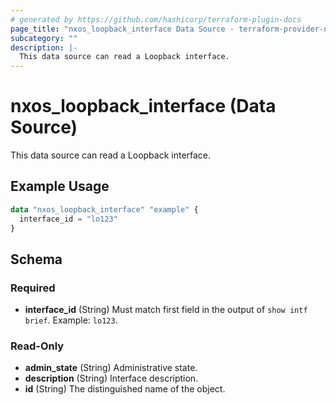 ```yaml
---
# generated by https://github.com/hashicorp/terraform-plugin-docs
page_title: "nxos_loopback_interface Data Source - terraform-provider-nxos"
subcategory: ""
description: |-
  This data source can read a Loopback interface.
---
```


# nxos_loopback_interface (Data Source)

This data source can read a Loopback interface.

## Example Usage

```terraform
data "nxos_loopback_interface" "example" {
  interface_id = "lo123"
}
```

<!-- schema generated by tfplugindocs -->
## Schema

### Required

- **interface_id** (String) Must match first field in the output of `show intf brief`. Example: `lo123`.

### Read-Only

- **admin_state** (String) Administrative state.
- **description** (String) Interface description.
- **id** (String) The distinguished name of the object.


